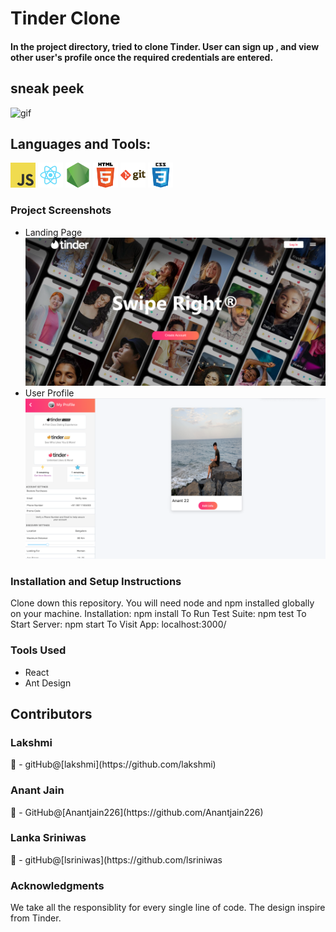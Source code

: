 # Tinder Clone

<div>
  <h4>
In the project directory, tried to clone Tinder. User can sign up , and view other user's profile once the required credentials are entered.  
    </h4>
 </div>

## sneak peek
![gif](./screenshot/tinder.gif)

## Languages and Tools:  

<code><img height="40" src="https://raw.githubusercontent.com/github/explore/80688e429a7d4ef2fca1e82350fe8e3517d3494d/topics/javascript/javascript.png"></code>
<code><img height="40" src="https://raw.githubusercontent.com/github/explore/80688e429a7d4ef2fca1e82350fe8e3517d3494d/topics/react/react.png"></code>
<code><img height="40" src="https://raw.githubusercontent.com/github/explore/80688e429a7d4ef2fca1e82350fe8e3517d3494d/topics/nodejs/nodejs.png"></code>
<code><img height="40" src="https://raw.githubusercontent.com/github/explore/80688e429a7d4ef2fca1e82350fe8e3517d3494d/topics/html/html.png"></code>
<code><img height="40" src="https://raw.githubusercontent.com/github/explore/80688e429a7d4ef2fca1e82350fe8e3517d3494d/topics/git/git.png"></code>
<code><img height="40" src="https://raw.githubusercontent.com/github/explore/80688e429a7d4ef2fca1e82350fe8e3517d3494d/topics/css/css.png"></code>

### Project Screenshots
- Landing Page
![screenshot](./screenshot/landing.png)
- User Profile
![screenshot](./screenshot/userProfile.png)


### Installation and Setup Instructions

Clone down this repository. You will need node and npm installed globally on your machine. Installation: npm install To Run Test Suite: npm test To Start Server: npm start To Visit App: localhost:3000/

### Tools Used
- React
- Ant Design

## Contributors
 <h3>Lakshmi</h3>👱‍
- gitHub@[lakshmi](https://github.com/lakshmi)
<h3>Anant Jain</h3>👨‍ 
- GitHub@[Anantjain226](https://github.com/Anantjain226) 
<h3>Lanka Sriniwas</h3> 👨‍ 
- gitHub@[lsriniwas](https://github.com/lsriniwas

### Acknowledgments
<div>
  We take all the responsiblity for every single line of code. The design inspire from Tinder.
</div>
